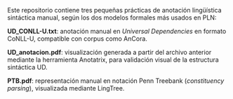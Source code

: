 Este repositorio contiene tres pequeñas prácticas de anotación lingüística sintáctica manual, según los dos modelos formales más usados en PLN:

**UD_CONLL-U.txt**: anotación manual en *Universal Dependencies* en formato CoNLL-U, compatible con corpus como AnCora.

**UD_anotacion.pdf**: visualización generada a partir del archivo anterior mediante la herramienta Anotatrix, para validación visual de la estructura sintáctica UD.

**PTB.pdf**: representación manual en notación Penn Treebank (*constituency parsing*), visualizada mediante LingTree.


